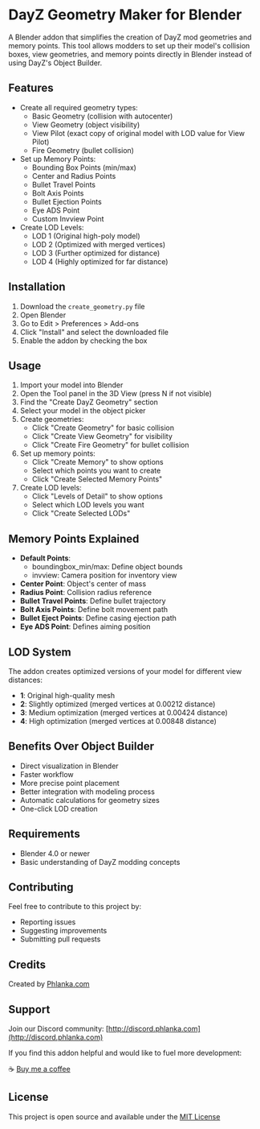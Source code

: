 # DayZ Geometry Maker for Blender

A Blender addon that simplifies the creation of DayZ mod geometries and memory points. This tool allows modders to set up their model's collision boxes, view geometries, and memory points directly in Blender instead of using DayZ's Object Builder.

## Features

- Create all required geometry types:
  - Basic Geometry (collision with autocenter)
  - View Geometry (object visibility)
  - View Pilot (exact copy of original model with LOD value for View Pilot)
  - Fire Geometry (bullet collision)
- Set up Memory Points:
  - Bounding Box Points (min/max)
  - Center and Radius Points
  - Bullet Travel Points
  - Bolt Axis Points
  - Bullet Ejection Points
  - Eye ADS Point
  - Custom Invview Point
- Create LOD Levels:
  - LOD 1 (Original high-poly model)
  - LOD 2 (Optimized with merged vertices)
  - LOD 3 (Further optimized for distance)
  - LOD 4 (Highly optimized for far distance)

## Installation

1. Download the `create_geometry.py` file
2. Open Blender
3. Go to Edit > Preferences > Add-ons
4. Click "Install" and select the downloaded file
5. Enable the addon by checking the box

## Usage

1. Import your model into Blender
2. Open the Tool panel in the 3D View (press N if not visible)
3. Find the "Create DayZ Geometry" section
4. Select your model in the object picker
5. Create geometries:
   - Click "Create Geometry" for basic collision
   - Click "Create View Geometry" for visibility
   - Click "Create Fire Geometry" for bullet collision
6. Set up memory points:
   - Click "Create Memory" to show options
   - Select which points you want to create
   - Click "Create Selected Memory Points"
7. Create LOD levels:
   - Click "Levels of Detail" to show options
   - Select which LOD levels you want
   - Click "Create Selected LODs"

## Memory Points Explained

- **Default Points**:
  - boundingbox_min/max: Define object bounds
  - invview: Camera position for inventory view
- **Center Point**: Object's center of mass
- **Radius Point**: Collision radius reference
- **Bullet Travel Points**: Define bullet trajectory
- **Bolt Axis Points**: Define bolt movement path
- **Bullet Eject Points**: Define casing ejection path
- **Eye ADS Point**: Defines aiming position

## LOD System

The addon creates optimized versions of your model for different view distances:
- **1**: Original high-quality mesh
- **2**: Slightly optimized (merged vertices at 0.00212 distance)
- **3**: Medium optimization (merged vertices at 0.00424 distance)
- **4**: High optimization (merged vertices at 0.00848 distance)

## Benefits Over Object Builder

- Direct visualization in Blender
- Faster workflow
- More precise point placement
- Better integration with modeling process
- Automatic calculations for geometry sizes
- One-click LOD creation

## Requirements

- Blender 4.0 or newer
- Basic understanding of DayZ modding concepts

## Contributing

Feel free to contribute to this project by:
- Reporting issues
- Suggesting improvements
- Submitting pull requests

## Credits

Created by [Phlanka.com](https://phlanka.com)

## Support

Join our Discord community: [http://discord.phlanka.com](http://discord.phlanka.com)

If you find this addon helpful and would like to fuel more development:

☕ [Buy me a coffee](http://paypal.me/phlankaGB)

## License

This project is open source and available under the [MIT License](LICENSE) 
